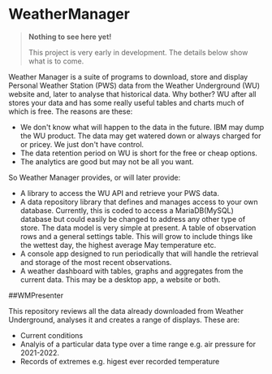 # WeatherManager

>**Nothing to see here yet!**
>
>This project is very early in development. The details below show what is to come.

Weather Manager is a suite of programs to download, store and display Personal Weather Station (PWS) data from the 
Weather Underground (WU) website and, later to analyse that historical data. Why bother? WU after all stores your data and has some really useful tables and charts much of which is free. The reasons are these:

- We don't know what will happen to the data in the future. IBM may dump the WU product. The data may get watered down or always charged for or pricey. We just don't have control.
- The data retention period on WU is short for the free or cheap options. 
- The analytics are good but may not be all you want.

So Weather Manager provides, or will later provide:

- A library to access the WU API and retrieve your PWS data.
- A data repository library that defines and manages access to your own database. Currently, this is coded to access 
  a MariaDB(MySQL) database but could easily be changed to address any other type of store. The data model is 
  very simple at present. A table of observation rows and a general settings table. This will grow to include things 
  like the wettest day, the highest average May temperature etc.
- A console app designed to run periodically that will handle the retrieval and storage of the most recent 
  observations.
- A weather dashboard with tables, graphs and aggregates from the current data. This may be a desktop app, a 
  website or both. 

##WMPresenter

This repository reviews all the data already downloaded from Weather Underground, analyses it and creates a range of displays. These are:
- Current conditions
- Analyis of a particular data type over a time range e.g. air pressure for 2021-2022.
- Records of extremes e.g. higest ever recorded temperature

